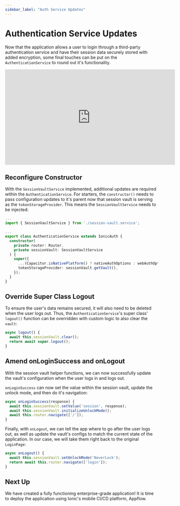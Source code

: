 ```yaml
---
sidebar_label: "Auth Service Updates"
---
```


# Authentication Service Updates

Now that the application allows a user to login through a third-party authentication service and have their session data securely stored with added encryption, some final touches can be put on the `AuthenticationService` to round out it's functionality.

<iframe
  src="https://www.loom.com/embed/8564f3748c91480480e5e141b75f4a65"
  frameborder="0"
  allowfullscreen
  width="560"
  height="315"
></iframe>

## Reconfigure Constructor

With the `SessionVaultService` implemented, additional updates are required within the `AuthenticationService`. For starters, the `constructor()` needs to pass configuration updates to it's parent now that session vault is serving as the `tokenStorageProvider`. This means the `SessionVaultService` needs to be injected:

```typescript title="src/app/services/authentication.service.ts"
...
import { SessionVaultService } from './session-vault.service';

...
export class AuthenticationService extends IonicAuth {
  constructor(
    private router: Router,
    private sessionVault: SessionVaultService
  ) {
    super({
      ...(Capacitor.isNativePlatform() ? nativeAuthOptions : webAuthOptions),
      tokenStorageProvider: sessionVault.getVault(),
    });
  }
}
```

## Override Super Class Logout

To ensure the user's data remains secured, it will also need to be deleted when the user logs out. Thus, the `AuthenticationService`'s super class' `logout()` function can be overridden with custom logic to also clear the `vault`:

```typescript title="src/app/services/authentication.service.ts"
async logout() {
  await this.sessionVault.clear();
  return await super.logout();
}
```

## Amend onLoginSuccess and onLogout

With the session vault helper functions, we can now successfully update the vault's configuration when the user logs in and logs out.

`onLoginSuccess` can now set the value within the session vault, update the unlock mode, and then do it's navigation:

```typescript title="src/app/services/authentication.service.ts"
async onLoginSuccess(response) {
  await this.sessionVault.setValue('session', response);
  await this.sessionVault.initializeUnlockMode();
  await this.router.navigate(['/']);
}
```

Finally, with `onLogout`, we can tell the app where to go after the user logs out, as well as update the vault's configs to match the current state of the application. In our case, we will take them right back to the original `LoginPage`:

```typescript title="src/app/services/authentication.service.ts"
async onLogout() {
  await this.sessionVault.setUnlockMode('NeverLock');
  return await this.router.navigate(['login']);
}
```

## Next Up

We have created a fully functioning enterprise-grade application! It is time to deploy the application using Ionic's mobile CI/CD platform, Appflow.
